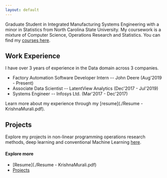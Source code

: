 ```yaml
---
layout: default
---
```


Graduate Student in Integrated Manufacturing Systems Engineering with a minor in Statistics from North Carolina State University. My coursework is a mixture of Computer Science, Operations Research and Statistics. You can find my [courses here](./another-page.html).

## Work Experience
I have over 3 years of experience in the Data domain across 3 companies.
*   Factory Automation Software Developer Intern -- John Deere (Aug'2019 - Present)
*   Associate Data Scientist -- LatentView Analytics (Dec'2017 - Jul'2019)
*   Systems Engineer -- Infosys Ltd. (Mar'2017 - Dec'2017)

Learn more about my experience through my [resume](./Resume - KrishnaMurali.pdf).

## Projects
Explore my projects in non-linear programming operations research methods, deep learning and conventional Machine Learning [here](./projects.html).

#### Explore more

*   [Resume](./Resume - KrishnaMurali.pdf)
*   [Projects](./projects.html)

